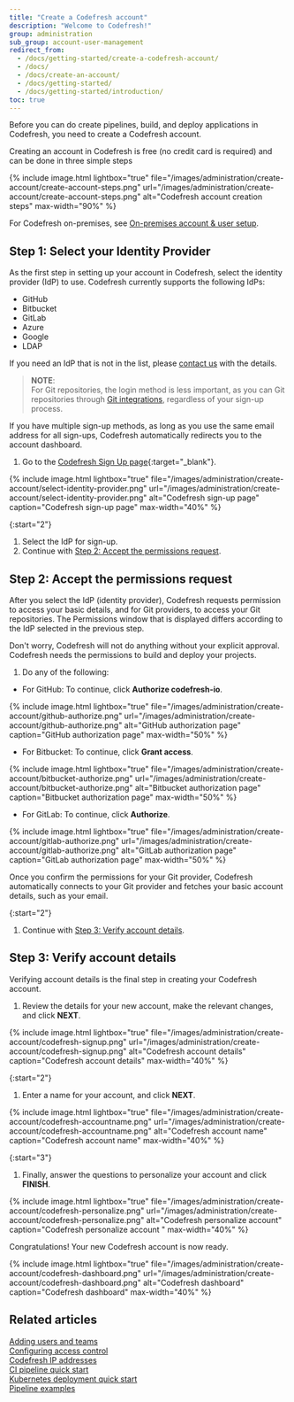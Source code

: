 ```yaml
---
title: "Create a Codefresh account"
description: "Welcome to Codefresh!"
group: administration
sub_group: account-user-management
redirect_from:
  - /docs/getting-started/create-a-codefresh-account/
  - /docs/
  - /docs/create-an-account/
  - /docs/getting-started/
  - /docs/getting-started/introduction/
toc: true
---
```

Before you can do create pipelines, build, and deploy applications in Codefresh, you need to create a Codefresh account.

Creating an account in Codefresh is free (no credit card is required) and can be done in three simple steps

{% include 
image.html 
lightbox="true" 
file="/images/administration/create-account/create-account-steps.png" 
url="/images/administration/create-account/create-account-steps.png"
alt="Codefresh account creation steps" 
max-width="90%" 
%}

For Codefresh on-premises, see [On-premises account & user setup]({{site.baseurl}}/docs/installation/on-premises/on-prem-configuration).

## Step 1: Select your Identity Provider
As the first step in setting up your account in Codefresh, select the identity provider (IdP) to use. 
Codefresh currently supports the following IdPs:
* GitHub
* Bitbucket
* GitLab 
* Azure
* Google 
* LDAP

If you need an IdP that is not in the list, please [contact us](https://codefresh.io/contact-us/) with the details.

>**NOTE**:  
  For Git repositories, the login method is less important, as you can Git repositories through [Git integrations]({{site.baseurl}}/docs/integrations/git-providers/), regardless of your sign-up process.  

  If you have multiple sign-up methods, as long as you use the same email address for all sign-ups, Codefresh automatically redirects you to the account dashboard.

1. Go to the [Codefresh Sign Up page](https://g.codefresh.io/signup){:target="\_blank"}.  <!---need to change the URL and the screenshot-->


{% include 
image.html 
lightbox="true" 
file="/images/administration/create-account/select-identity-provider.png" 
url="/images/administration/create-account/select-identity-provider.png"
alt="Codefresh sign-up page" 
caption="Codefresh sign-up page" 
max-width="40%" 
%}

{:start="2"}
1. Select the IdP for sign-up.
1. Continue with  [Step 2: Accept the permissions request](#step2-accept-the-permissions-request).



## Step 2: Accept the permissions request

After you select the IdP (identity provider), Codefresh requests permission to access your basic details, and for Git providers, to access your Git repositories. The Permissions window that is displayed differs according to the IdP selected in the previous step.

Don't worry, Codefresh will not do anything without your explicit approval. Codefresh needs the permissions to build and deploy your projects.

1. Do any of the following:
  * For GitHub: To continue, click **Authorize codefresh-io**.

{% include 
image.html 
lightbox="true" 
file="/images/administration/create-account/github-authorize.png" 
url="/images/administration/create-account/github-authorize.png"
alt="GitHub authorization page" 
caption="GitHub authorization page" 
max-width="50%" 
%}

  * For Bitbucket: To continue, click **Grant access**.


{% include 
image.html 
lightbox="true" 
file="/images/administration/create-account/bitbucket-authorize.png" 
url="/images/administration/create-account/bitbucket-authorize.png"
alt="Bitbucket authorization page" 
caption="Bitbucket authorization page" 
max-width="50%" 
%}

  * For GitLab: To continue, click **Authorize**.


{% include 
image.html 
lightbox="true" 
file="/images/administration/create-account/gitlab-authorize.png" 
url="/images/administration/create-account/gitlab-authorize.png"
alt="GitLab authorization page" 
caption="GitLab authorization page" 
max-width="50%" 
%}

  Once you confirm the permissions for your Git provider, Codefresh automatically connects to your Git provider and fetches your basic account details, such as your email.

{:start="2"}
1. Continue with [Step 3: Verify account details](#step-3-verify-account-details).

## Step 3: Verify account details

Verifying account details is the final step in creating your Codefresh account. 

1. Review the details for your new account, make the relevant changes, and click **NEXT**. 

{% include 
image.html 
lightbox="true" 
file="/images/administration/create-account/codefresh-signup.png" 
url="/images/administration/create-account/codefresh-signup.png" 
alt="Codefresh account details" 
caption="Codefresh account details" 
max-width="40%" 
%}

{:start="2"}
1. Enter a name for your account, and click **NEXT**.

{% include 
image.html 
lightbox="true" 
file="/images/administration/create-account/codefresh-accountname.png" 
url="/images/administration/create-account/codefresh-accountname.png" 
alt="Codefresh account name" 
caption="Codefresh account name" 
max-width="40%" 
%}

{:start="3"}
1. Finally, answer the questions to personalize your account and click **FINISH**.

{% include 
image.html 
lightbox="true" 
file="/images/administration/create-account/codefresh-personalize.png" 
url="/images/administration/create-account/codefresh-personalize.png" 
alt="Codefresh personalize account" 
caption="Codefresh personalize account " 
max-width="40%" 
%}

Congratulations! Your new Codefresh account is now ready.

{% include 
image.html 
lightbox="true" 
file="/images/administration/create-account/codefresh-dashboard.png" 
url="/images/administration/create-account/codefresh-dashboard.png" 
alt="Codefresh dashboard" 
caption="Codefresh dashboard" 
max-width="40%" 
%}



<!---nned to verify
The next step is learning how to [build your first application]({{site.baseurl}}/docs/administration/create-a-basic-pipeline/).


## Other Git connection options



Codefresh also supports Atlassian Stash/Bitbucket Server. You need to [contact us](https://codefresh.io/contact-us/) to enable this integration before you can use it for your account.


{% include 
image.html 
lightbox="true" 
file="/images/administration/create-account/stash.png" 
url="/images/administration/create-account/stash.png" 
alt="Codefresh and Atlassian Stash" 
caption="Codefresh and Atlassian Stash" 
max-width="100%" 
%}


Once that is done, follow the [Stash instructions]({{site.baseurl}}/docs/integrations/git-providers/#atlassian-stash) for more information. 



## Using Codefresh in a secure corporate environment

If your source code repositories are in a private Git account that lies behind your company firewall, or simply has no access to the Internet, we can still help you!

{% include 
image.html 
lightbox="true" 
file="/images/administration/create-account/git-firewall.png" 
url="/images/administration/create-account/git-firewall.png" 
alt="Git behind firewall" 
caption="Git behind firewall" 
max-width="100%" 
%}

We can establish a VPN / tunnel to your network or discuss options for an on-premises Codefresh deployment. Please [contact us to get started](https://codefresh.io/contact-us/).

-->
## Related articles
[Adding users and teams]({{site.baseurl}}/docs/administration/account-user-management/add-users/)  
[Configuring access control]({{site.baseurl}}/docs/administration/account-user-management/access-control/)  
[Codefresh IP addresses]({{site.baseurl}}/docs/administration/platform-ip-addresses/)  
[CI pipeline quick start]({{site.baseurl}}/docs/quick-start/ci-quick-start/create-ci-pipeline/)  
[Kubernetes deployment quick start]({{site.baseurl}}/docs/quick-start/ci-quick-start/deploy-to-kubernetes)  
[Pipeline examples]({{site.baseurl}}/docs/example-catalog/ci-examples/)  




